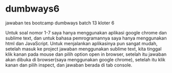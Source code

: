 # dumbways6
jawaban tes bootcamp dumbways batch 13 kloter 6

Untuk soal nomor 1-7 saya hanya menggunakan aplikasi google chrome dan sublime text, dan untuk bahasa pemrogramannya saya hanya menggunakan html dan JavaScript. Untuk menjalankan aplikasinya pun sangat mudah, setelah masuk ke project jawaban menggunakan sublime text, kita tinggal klik kanan pada mouse dan pilih option open in browser, setelah itu jawaban akan dibuka di browser(saya menggunakan google chrome), setelah itu klik kanan dan pilih inspect, dan jawaban berada di tab console.

